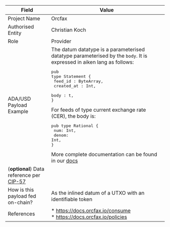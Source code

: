 | Field | Value |
|-------|-------|
| Project Name | Orcfax |
| Authorised Entity | Christian Koch |
| Role | Provider |
| ADA/USD Payload Example | The datum datatype is a parameterised datatype parameterised by the `body`. It is expressed in aiken lang as follows:<br><pre>pub type Statement<t> {<br>  feed_id : ByteArray,<br>  created_at : Int,<br>  body : t,<br>}</pre>For feeds of type current exchange rate (CER), the body is:<br><pre>pub type Rational {<br>  num: Int,<br>  denom: Int,<br>}</pre>More complete documentation can be found in our [docs](https://docs.orcfax.io/consume#coercing-fs-data) |
| (**optional**) Data reference per [CIP-57](https://cips.cardano.org/cip/CIP-57) |   |
| How is this payload fed on-chain? |  As the inlined datum of a UTXO with an identifiable token |
| References | * https://docs.orcfax.io/consume <br>* https://docs.orcfax.io/policies |
